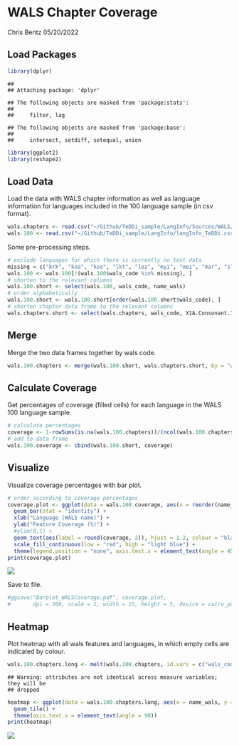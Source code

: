 WALS Chapter Coverage
================
Chris Bentz
05/20/2022

## Load Packages

``` r
library(dplyr)
```

    ## 
    ## Attaching package: 'dplyr'

    ## The following objects are masked from 'package:stats':
    ## 
    ##     filter, lag

    ## The following objects are masked from 'package:base':
    ## 
    ##     intersect, setdiff, setequal, union

``` r
library(ggplot2)
library(reshape2)
```

## Load Data

Load the data with WALS chapter information as well as language information for languages included in the 100 language sample (in csv format).

``` r
wals.chapters <- read.csv("~/Github/TeDDi_sample/LangInfo/Sources/WALS/WALS_languages_chapters.csv", header = T, na.strings = c("", "NA"))
wals.100 <- read.csv("~/Github/TeDDi_sample/LangInfo/langInfo_TeDDi.csv")
```

Some pre-processing steps.

``` r
# exclude languages for which there is currently no text data
missing = c("krk", "koa", "kse", "lkt", "lez", "myi", "mei", "mar", "sla", "ond", "tuk")
wals.100 <- wals.100[!(wals.100$wals_code %in% missing), ]
# shorten to the relevant columns
wals.100.short <- select(wals.100, wals_code, name_wals)
# order alphabetically
wals.100.short <- wals.100.short[order(wals.100.short$wals_code), ]
# shorten chapter data frame to the relevant columns
wals.chapters.short <- select(wals.chapters, wals_code, X1A.Consonant.Inventories:X79B.Suppletion.in.Imperatives.and.Hortatives)
```

## Merge

Merge the two data frames together by wals code.

``` r
wals.100.chapters <- merge(wals.100.short, wals.chapters.short, by = "wals_code")
```

## Calculate Coverage

Get percentages of coverage (filled cells) for each language in the WALS 100 language sample.

``` r
# calculate percentages
coverage <- 1-rowSums(is.na(wals.100.chapters))/(ncol(wals.100.chapters)-2)
# add to data frame
wals.100.coverage <- cbind(wals.100.short, coverage)
```

## Visualize

Visualize coverage percentages with bar plot.

``` r
# order according to coverage percentages
coverage.plot <- ggplot(data = wals.100.coverage, aes(x = reorder(name_wals, -coverage), y = coverage , fill = coverage)) + 
  geom_bar(stat = "identity") +
  xlab("Language (WALS name)") +
  ylab("Feature Coverage (%)") +
  #ylim(0,1) +
  geom_text(aes(label = round(coverage, 2)), hjust = 1.2, colour = "black", angle = 90) +
  scale_fill_continuous(low = "red", high = "light blue") +
  theme(legend.position = "none", axis.text.x = element_text(angle = 45, vjust = 1, hjust=1))
print(coverage.plot)
```

![](WALSChapterCoverage_files/figure-markdown_github/unnamed-chunk-6-1.png)

Save to file.

``` r
#ggsave("Barplot_WALSCoverage.pdf", coverage.plot, 
#       dpi = 300, scale = 1, width = 15, height = 5, device = cairo_pdf)
```

## Heatmap

Plot heatmap with all wals features and languages, in which empty cells are indicated by colour.

``` r
wals.100.chapters.long <- melt(wals.100.chapters, id.vars = c("wals_code", "name_wals"))
```

    ## Warning: attributes are not identical across measure variables; they will be
    ## dropped

``` r
heatmap <- ggplot(data = wals.100.chapters.long, aes(x = name_wals, y = variable, fill = is.na(value))) +
  geom_tile() +
  theme(axis.text.x = element_text(angle = 90))
print(heatmap)
```

![](WALSChapterCoverage_files/figure-markdown_github/unnamed-chunk-8-1.png)
